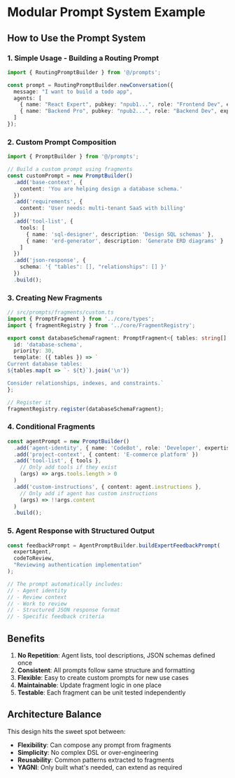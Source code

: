 # Modular Prompt System Example

## How to Use the Prompt System

### 1. Simple Usage - Building a Routing Prompt
```typescript
import { RoutingPromptBuilder } from '@/prompts';

const prompt = RoutingPromptBuilder.newConversation({
  message: "I want to build a todo app",
  agents: [
    { name: "React Expert", pubkey: "npub1...", role: "Frontend Dev", expertise: "React, TypeScript" },
    { name: "Backend Pro", pubkey: "npub2...", role: "Backend Dev", expertise: "Node.js, PostgreSQL" }
  ]
});
```

### 2. Custom Prompt Composition
```typescript
import { PromptBuilder } from '@/prompts';

// Build a custom prompt using fragments
const customPrompt = new PromptBuilder()
  .add('base-context', { 
    content: 'You are helping design a database schema.' 
  })
  .add('requirements', { 
    content: 'User needs: multi-tenant SaaS with billing' 
  })
  .add('tool-list', { 
    tools: [
      { name: 'sql-designer', description: 'Design SQL schemas' },
      { name: 'erd-generator', description: 'Generate ERD diagrams' }
    ]
  })
  .add('json-response', {
    schema: '{ "tables": [], "relationships": [] }'
  })
  .build();
```

### 3. Creating New Fragments
```typescript
// src/prompts/fragments/custom.ts
import { PromptFragment } from '../core/types';
import { fragmentRegistry } from '../core/FragmentRegistry';

export const databaseSchemaFragment: PromptFragment<{ tables: string[] }> = {
  id: 'database-schema',
  priority: 30,
  template: ({ tables }) => `
Current database tables:
${tables.map(t => `- ${t}`).join('\n')}

Consider relationships, indexes, and constraints.`
};

// Register it
fragmentRegistry.register(databaseSchemaFragment);
```

### 4. Conditional Fragments
```typescript
const agentPrompt = new PromptBuilder()
  .add('agent-identity', { name: 'CodeBot', role: 'Developer', expertise: 'Full-stack' })
  .add('project-context', { content: 'E-commerce platform' })
  .add('tool-list', { tools }, 
    // Only add tools if they exist
    (args) => args.tools.length > 0
  )
  .add('custom-instructions', { content: agent.instructions },
    // Only add if agent has custom instructions
    (args) => !!args.content
  )
  .build();
```

### 5. Agent Response with Structured Output
```typescript
const feedbackPrompt = AgentPromptBuilder.buildExpertFeedbackPrompt(
  expertAgent,
  codeToReview,
  "Reviewing authentication implementation"
);

// The prompt automatically includes:
// - Agent identity
// - Review context
// - Work to review
// - Structured JSON response format
// - Specific feedback criteria
```

## Benefits

1. **No Repetition**: Agent lists, tool descriptions, JSON schemas defined once
2. **Consistent**: All prompts follow same structure and formatting
3. **Flexible**: Easy to create custom prompts for new use cases
4. **Maintainable**: Update fragment logic in one place
5. **Testable**: Each fragment can be unit tested independently

## Architecture Balance

This design hits the sweet spot between:
- **Flexibility**: Can compose any prompt from fragments
- **Simplicity**: No complex DSL or over-engineering
- **Reusability**: Common patterns extracted to fragments
- **YAGNI**: Only built what's needed, can extend as required